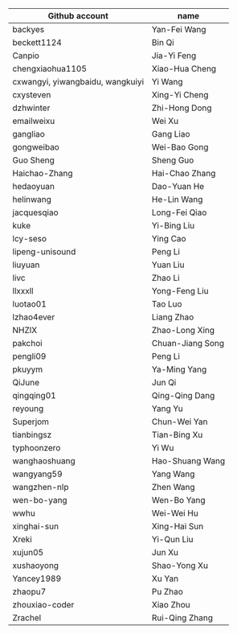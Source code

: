 
| Github account | name |
|---|---|
| backyes | Yan-Fei Wang |
| beckett1124 | Bin Qi |
| Canpio | Jia-Yi Feng |
| chengxiaohua1105 | Xiao-Hua Cheng |
| cxwangyi, yiwangbaidu, wangkuiyi | Yi Wang |
| cxysteven | Xing-Yi Cheng |
| dzhwinter | Zhi-Hong Dong |
| emailweixu | Wei Xu |
| gangliao | Gang Liao |
| gongweibao | Wei-Bao Gong |
| Guo Sheng | Sheng Guo |
| Haichao-Zhang | Hai-Chao Zhang |
| hedaoyuan | Dao-Yuan He |
| helinwang | He-Lin Wang |
| jacquesqiao | Long-Fei Qiao |
| kuke | Yi-Bing Liu |
| lcy-seso | Ying Cao |
| lipeng-unisound | Peng Li |
| liuyuan | Yuan Liu |
| livc | Zhao Li |
| llxxxll | Yong-Feng Liu |
| luotao01 | Tao Luo |
| lzhao4ever | Liang Zhao |
| NHZlX | Zhao-Long Xing |
| pakchoi | Chuan-Jiang Song |
| pengli09 | Peng Li |
| pkuyym | Ya-Ming Yang |
| QiJune | Jun Qi |
| qingqing01 | Qing-Qing Dang |
| reyoung | Yang Yu |
| Superjom | Chun-Wei Yan |
| tianbingsz | Tian-Bing Xu |
| typhoonzero | Yi Wu |
| wanghaoshuang | Hao-Shuang Wang |
| wangyang59 | Yang Wang |
| wangzhen-nlp | Zhen Wang |
| wen-bo-yang | Wen-Bo Yang |
| wwhu | Wei-Wei Hu |
| xinghai-sun | Xing-Hai Sun |
| Xreki | Yi-Qun Liu |
| xujun05 | Jun Xu |
| xushaoyong | Shao-Yong Xu |
| Yancey1989 | Xu Yan |
| zhaopu7 | Pu Zhao |
| zhouxiao-coder | Xiao Zhou |
| Zrachel | Rui-Qing Zhang |
